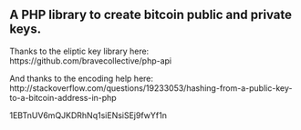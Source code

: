 <h2>A PHP library to create bitcoin public and private keys.</h2>

<p>Thanks to the eliptic key library here: https://github.com/bravecollective/php-api</p>

<p>And thanks to the encoding help here: http://stackoverflow.com/questions/19233053/hashing-from-a-public-key-to-a-bitcoin-address-in-php</p>

<p>1EBTnUV6mQJKDRhNq1siENsiSEj9fwYf1n</p>

